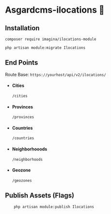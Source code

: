 # Asgardcms-ilocations 📍

## Installation

`composer require imagina/ilocations-module`

`php artisan module:migrate Ilocations`

## End Points
Route Base: `https://yourhost/api/v2/ilocations/`

* #### Cities
    `/cities`
        
* #### Provinces
    `/provinces`

* #### Countries
    `/countries`
    
    
* #### Neighborhooods
    `/neighborhoods`
    
* #### Geozone
    `/geozones`

## Publish Assets (Flags)
```
    php artisan module:publish Ilocations
    
```
